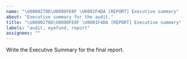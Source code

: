 ```yaml
---
name: "\U0000270D\U0000FE0F \U0001F4DA [REPORT] Executive summary"
about: "Executive summary for the audit."
title: "\U0000270D\U0000FE0F \U0001F4DA [REPORT] Executive summary"
labels: "audit, eyefund, report"
assignees: ""
---
```

Write the Executive Summary for the final report.
